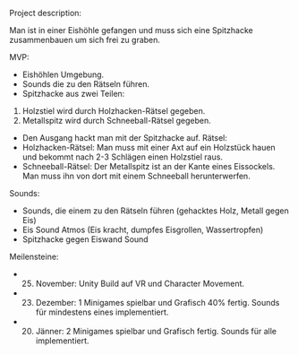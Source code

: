 Project description:

Man ist in einer Eishöhle gefangen und muss sich eine Spitzhacke zusammenbauen um sich frei zu graben.

MVP:
-	Eishöhlen Umgebung.
-	Sounds die zu den Rätseln führen.
-	Spitzhacke aus zwei Teilen:
1.	Holzstiel wird durch Holzhacken-Rätsel gegeben.
2.	Metallspitz wird durch Schneeball-Rätsel gegeben. 
-	Den Ausgang hackt man mit der Spitzhacke auf.
Rätsel:
-	Holzhacken-Rätsel: Man muss mit einer Axt auf ein Holzstück hauen und bekommt nach 2-3 Schlägen einen Holzstiel raus.
-	Schneeball-Rätsel: Der Metallspitz ist an der Kante eines Eissockels. Man muss ihn von dort mit einem Schneeball herunterwerfen.

Sounds: 
-	Sounds, die einem zu den Rätseln führen (gehacktes Holz, Metall gegen Eis)
-	Eis Sound Atmos (Eis kracht, dumpfes Eisgrollen, Wassertropfen)
-	Spitzhacke gegen Eiswand Sound

Meilensteine:
-	25. November: Unity Build auf VR und Character Movement.
-	23. Dezember: 1 Minigames spielbar und Grafisch 40% fertig. Sounds für mindestens eines implementiert.
-	20. Jänner: 2 Minigames spielbar und Grafisch fertig. Sounds für alle implementiert. 
